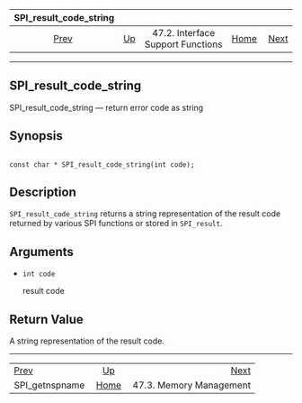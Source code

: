 

|             SPI\_result\_code\_string             |                                                                      |                                   |                                                       |                                                    |
| :-----------------------------------------------: | :------------------------------------------------------------------- | :-------------------------------: | ----------------------------------------------------: | -------------------------------------------------: |
| [Prev](spi-spi-getnspname.html "SPI_getnspname")  | [Up](spi-interface-support.html "47.2. Interface Support Functions") | 47.2. Interface Support Functions | [Home](index.html "PostgreSQL 17devel Documentation") |  [Next](spi-memory.html "47.3. Memory Management") |

***

## SPI\_result\_code\_string

SPI\_result\_code\_string — return error code as string

## Synopsis

```

const char * SPI_result_code_string(int code);
```

## Description

`SPI_result_code_string` returns a string representation of the result code returned by various SPI functions or stored in `SPI_result`.

## Arguments

* `int code`

    result code

## Return Value

A string representation of the result code.

***

|                                                   |                                                                      |                                                    |
| :------------------------------------------------ | :------------------------------------------------------------------: | -------------------------------------------------: |
| [Prev](spi-spi-getnspname.html "SPI_getnspname")  | [Up](spi-interface-support.html "47.2. Interface Support Functions") |  [Next](spi-memory.html "47.3. Memory Management") |
| SPI\_getnspname                                   |         [Home](index.html "PostgreSQL 17devel Documentation")        |                            47.3. Memory Management |
